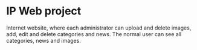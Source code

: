 # IP Web project

Internet website, where each administrator can upload and delete images, 
add, edit and delete categories and news.
The normal user can see all categories, news and images.
